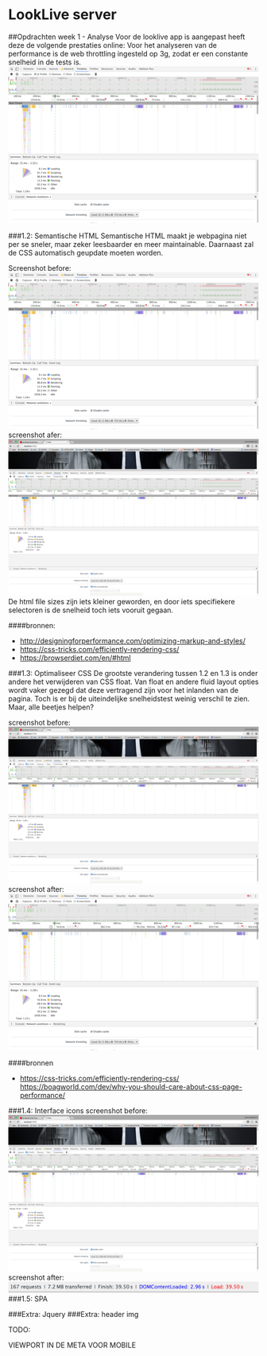 # LookLive server

##Opdrachten week 1 - Analyse
Voor de looklive app is aangepast heeft deze de volgende prestaties online:
Voor het analyseren van de performance is de web throttling ingesteld op 3g, zodat er een constante snelheid in de tests is. 
<img src="/public/screenshots/screenshot_before_ev.png" alt="">

###1.2: Semantische HTML
Semantische HTML maakt je webpagina niet per se sneler, maar zeker leesbaarder en meer maintainable. Daarnaast zal de CSS automatisch geupdate moeten worden.

Screenshot before:
<img src="/public/screenshots/screenshot_before_ev.png" alt="">
screenshot afer:
<img src="/public/screenshots/screenshot_html_after.png" alt="">
De html file sizes zijn iets kleiner geworden, en door iets specifiekere selectoren is de snelheid toch iets vooruit gegaan.

####bronnen:
* http://designingforperformance.com/optimizing-markup-and-styles/
* https://css-tricks.com/efficiently-rendering-css/
* https://browserdiet.com/en/#html

###1.3: Optimaliseer CSS
De grootste verandering tussen 1.2 en 1.3 is onder andere het verwijderen van CSS float. Van float en andere fluid layout opties wordt vaker gezegd dat deze vertragend zijn voor het inlanden van de pagina. Toch is er bij de uiteindelijke snelheidstest weinig verschil te zien. Maar, alle beetjes helpen?

screenshot before:
<img src="/public/screenshots/screenshot_html_after.png" alt="">
screenshot after:
<img src="/public/screenshots/screenshot_CSS_after.png" alt="">

####bronnen
* https://css-tricks.com/efficiently-rendering-css/
https://boagworld.com/dev/why-you-should-care-about-css-page-performance/

###1.4: Interface icons
screenshot before:
<img src="/public/screenshots/screenshot_html_after.png" alt="">
screenshot after:
<img src="/public/screenshots/screenshot_interfaceicons_after.png" alt="">
###1.5: SPA

###Extra: Jquery
###Extra: header img



TODO:

VIEWPORT IN DE META VOOR MOBILE
